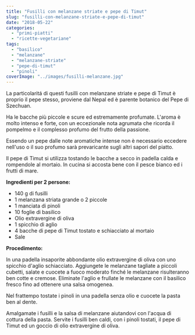 ```yaml
---
title: "Fusilli con melanzane striate e pepe di Timut"
slug: "fusilli-con-melanzane-striate-e-pepe-di-timut"
date: "2018-05-22"
categories: 
  - "primi-piatti"
  - "ricette-vegetariane"
tags: 
  - "basilico"
  - "melanzane"
  - "melanzane-striate"
  - "pepe-di-timut"
  - "pinoli"
coverImage: "../images/fusilli-melanzane.jpg"
---
```


La particolaritá di questi fusilli con melanzane striate e pepe di Timut è proprio il pepe stesso, proviene dal Nepal ed è parente botanico del Pepe di Szechuan.

Ha le bacche più piccole e scure ed estremamente profumate. L'aroma è molto intenso e forte, con un eccezionale nota agrumata che ricorda il pompelmo e il complesso profumo del frutto della passione.

Essendo un pepe dalle note aromatiche intense non è necessario eccedere nell'uso o il suo profumo sarà prevaricante sugli altri sapori del piatto.

Il pepe di Timut si utilizza tostando le bacche a secco in padella calda e rompendole al mortaio. In cucina si accosta bene con il pesce bianco ed i frutti di mare.

**Ingredienti per 2 persone:**

- 140 g di fusilli
- 1 melanzana striata grande o 2 piccole
- 1 manciata di pinoli
- 10 foglie di basilico
- Olio extravergine di oliva
- 1 spicchio di aglio
- 4 bacche di pepe di Timut tostato e schiacciato al mortaio
- Sale

**Procedimento:**

In una padella insaporite abbondante olio extravergine di oliva con uno spicchio d'aglio schiacciato. Aggiungete le melanzane tagliate a piccoli cubetti, salate e cuocete a fuoco moderato finché le melanzane risulteranno ben cotte e cremose. Eliminate l'aglio e frullate le melanzane con il basilico fresco fino ad ottenere una salsa omogenea.

Nel frattempo tostate i pinoli in una padella senza olio e cuocete la pasta ben al dente.

Amalgamate i fusilli e la salsa di melanzane aiutandovi con l'acqua di cottura della pasta. Servite i fusilli ben caldi, con i pinoli tostati, il pepe di Timut ed un goccio di olio extravergine di oliva.

